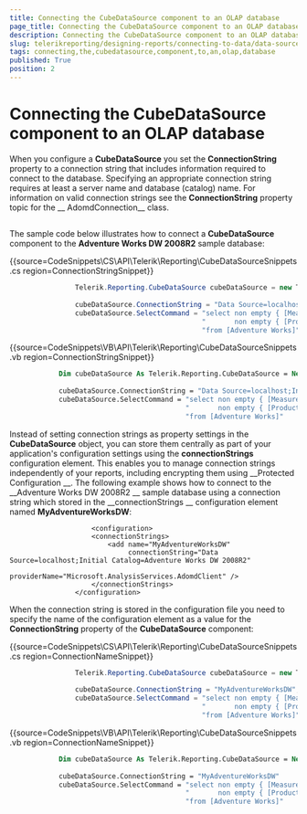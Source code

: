 ```yaml
---
title: Connecting the CubeDataSource component to an OLAP database
page_title: Connecting the CubeDataSource component to an OLAP database | for Telerik Reporting Documentation
description: Connecting the CubeDataSource component to an OLAP database
slug: telerikreporting/designing-reports/connecting-to-data/data-source-components/cubedatasource-component/connecting-the-cubedatasource-component-to-an-olap-database
tags: connecting,the,cubedatasource,component,to,an,olap,database
published: True
position: 2
---
```


# Connecting the CubeDataSource component to an OLAP database



When you configure a __CubeDataSource__ you set the __ConnectionString__				property to a connection string that includes information required to connect to the database. Specifying an
				appropriate connection string requires at least a server name and database (catalog) name. For information on
				valid connection strings see the __ConnectionString__ property topic for the __				AdomdConnection__ class.
			

## 

The sample code below illustrates how to connect a __CubeDataSource__ component to
					the __Adventure Works DW 2008R2__ sample database:
				

{{source=CodeSnippets\CS\API\Telerik\Reporting\CubeDataSourceSnippets.cs region=ConnectionStringSnippet}}
````c#
	            Telerik.Reporting.CubeDataSource cubeDataSource = new Telerik.Reporting.CubeDataSource();
	
	            cubeDataSource.ConnectionString = "Data Source=localhost;Initial Catalog=Adventure Works DW 2008R2";
	            cubeDataSource.SelectCommand = "select non empty { [Measures].[Sales Amount] } on columns, " +
	                                           "       non empty { [Product].[Category].[Category] } on rows " +
	                                           "from [Adventure Works]";
````



{{source=CodeSnippets\VB\API\Telerik\Reporting\CubeDataSourceSnippets.vb region=ConnectionStringSnippet}}
````vb
	        Dim cubeDataSource As Telerik.Reporting.CubeDataSource = New Telerik.Reporting.CubeDataSource()
	
	        cubeDataSource.ConnectionString = "Data Source=localhost;Initial Catalog=Adventure Works DW 2008R2"
	        cubeDataSource.SelectCommand = "select non empty { [Measures].[Sales Amount] } on columns, " & _
	                                       "       non empty { [Product].[Category].[Category] } on rows " & _
	                                       "from [Adventure Works]"
````



Instead of setting connection strings as property settings in the __CubeDataSource__					object, you can store them centrally as part of your application's configuration settings using the
					__connectionStrings__ configuration element. This enables you to manage connection
					strings independently of your reports, including encrypting them using __Protected Configuration
					__. The following example shows how to connect to the __Adventure Works DW 2008R2
					__ sample database using a connection string which stored in the __connectionStrings
					__ configuration element named __MyAdventureWorksDW__:
				

						<configuration>
						<connectionStrings>
							<add name="MyAdventureWorksDW"
								 connectionString="Data Source=localhost;Initial Catalog=Adventure Works DW 2008R2"
								 providerName="Microsoft.AnalysisServices.AdomdClient" />
						</connectionStrings>
					</configuration>
				



When the connection string is stored in the configuration file you need to specify the name of the
					configuration element as a value for the __ConnectionString__ property of the
					__CubeDataSource__ component:
				

{{source=CodeSnippets\CS\API\Telerik\Reporting\CubeDataSourceSnippets.cs region=ConnectionNameSnippet}}
````c#
	            Telerik.Reporting.CubeDataSource cubeDataSource = new Telerik.Reporting.CubeDataSource();
	
	            cubeDataSource.ConnectionString = "MyAdventureWorksDW";
	            cubeDataSource.SelectCommand = "select non empty { [Measures].[Sales Amount] } on columns, " +
	                                           "       non empty { [Product].[Category].[Category] } on rows " +
	                                           "from [Adventure Works]";
````



{{source=CodeSnippets\VB\API\Telerik\Reporting\CubeDataSourceSnippets.vb region=ConnectionNameSnippet}}
````vb
	        Dim cubeDataSource As Telerik.Reporting.CubeDataSource = New Telerik.Reporting.CubeDataSource()
	
	        cubeDataSource.ConnectionString = "MyAdventureWorksDW"
	        cubeDataSource.SelectCommand = "select non empty { [Measures].[Sales Amount] } on columns, " & _
	                                       "       non empty { [Product].[Category].[Category] } on rows " & _
	                                       "from [Adventure Works]"
````



